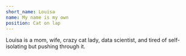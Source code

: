 ```yaml
---
short_name: Louisa
name: My name is my own
position: Cat on lap
---
```

Louisa is a mom, wife, crazy cat lady, data scientist, and tired of self-isolating but pushing through it.

